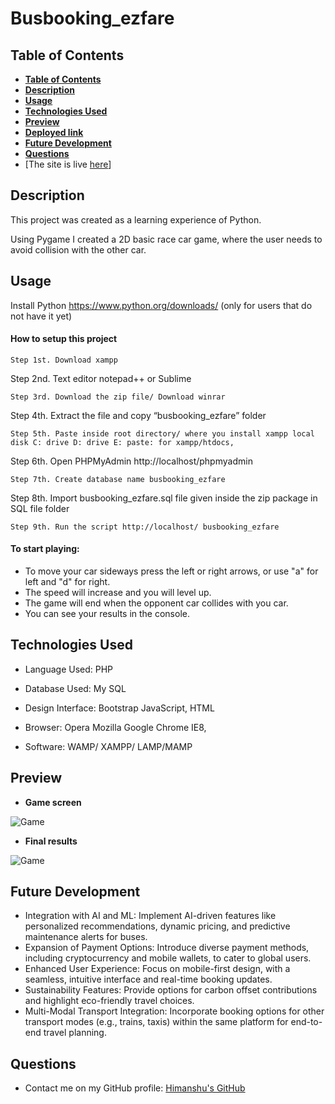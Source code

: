 # Busbooking_ezfare

## **Table of Contents**

- [**Table of Contents**](#table-of-contents)
- [**Description**](#description)
- [**Usage**](#usage)
- [**Technologies Used**](#technologies-used)
- [**Preview**](#preview)
- [**Deployed link**](#deployed-link)
- [**Future Development**](#future-development)
- [**Questions**](#questions)
- [The site is live <a href="https://himanshuranjan977.github.io/Car-Race/" target="_blank">here</a>]
## **Description**

This project was created as a learning experience of Python.

Using Pygame I created a 2D basic race car game, where the user needs to avoid collision with the other car.

## **Usage**

Install Python https://www.python.org/downloads/ (only for users that do not have it yet)



#### How to setup this project
```
Step 1st. Download xampp
```
Step 2nd. Text editor notepad++ or Sublime
```
Step 3rd. Download the zip file/ Download winrar
```
Step 4th. Extract the file and copy “busbooking_ezfare” folder
```
Step 5th. Paste inside root directory/ where you install xampp local disk C: drive D: drive E: paste: for xampp/htdocs,
```
Step 6th. Open PHPMyAdmin http://localhost/phpmyadmin
```
Step 7th. Create database name busbooking_ezfare
```
Step 8th. Import busbooking_ezfare.sql file given inside the zip package in SQL file folder
```
Step 9th. Run the script http://localhost/ busbooking_ezfare 
```

#### To start playing:

* To  move your car sideways press the left or right arrows, or use "a" for left and "d" for right.
* The speed will increase and you will level up.
* The game will end when the opponent car collides with you car.
* You can see your results in the console. 

## **Technologies Used**

* Language Used:      PHP

* Database Used:      My SQL

* Design Interface:    Bootstrap JavaScript, HTML

* Browser:                  Opera Mozilla Google Chrome IE8,

* Software:                 WAMP/ XAMPP/ LAMP/MAMP

## **Preview**

* **Game screen**

![Game](screenshot/02.png)


* **Final results**

![Game](screenshot/03.png)

## **Future Development**

* Integration with AI and ML: Implement AI-driven features like personalized recommendations, dynamic pricing, and predictive maintenance alerts for buses.
* Expansion of Payment Options: Introduce diverse payment methods, including cryptocurrency and mobile wallets, to cater to global users.
* Enhanced User Experience: Focus on mobile-first design, with a seamless, intuitive interface and real-time booking updates.
* Sustainability Features: Provide options for carbon offset contributions and highlight eco-friendly travel choices.
* Multi-Modal Transport Integration: Incorporate booking options for other transport modes (e.g., trains, taxis) within the same platform for end-to-end travel planning.


## **Questions**

* Contact me on my GitHub profile: [Himanshu's GitHub](https://github.com/himanshuranjan977)
